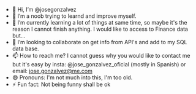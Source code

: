 - 👋 Hi, I’m @josegonzalvez
- 👀 I’m a noob trying to learnd and improve myself. 
- 🌱 I’m currently learning a lot of things at same time, so maybe it's the reason I cannot finish anything. I would like to access to Finance data but...
- 💞️ I’m looking to collaborate on get info from API's and add to my SQL data base.
- 📫 How to reach me? I cannot guess why you would like to contact me but it's easy by insta: @jose_gonzalvez_oficial (mostly in Spanish) or email: jose.gonzalvez@me.com
- 😄 Pronouns: I'm not much into this, I'm too old.
- ⚡ Fun fact: Not being funny shall be ok

<!---
josegonzalvez/josegonzalvez is a ✨ special ✨ repository because its `README.md` (this file) appears on your GitHub profile.
You can click the Preview link to take a look at your changes.
--->
